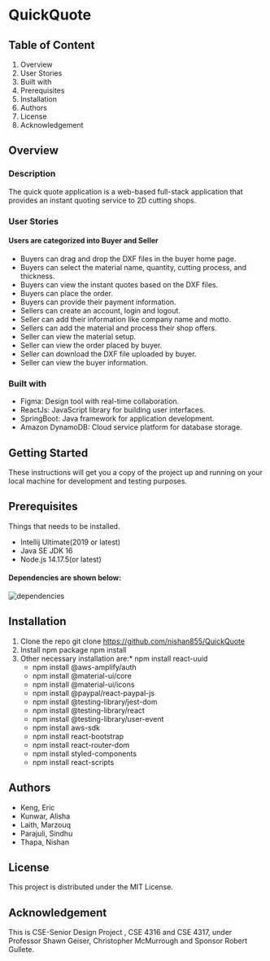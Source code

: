 # QuickQuote
## Table of Content
1.	Overview
2.	User Stories
3.	Built with
4.	Prerequisites
5.	Installation
6.	Authors
7.	License
8.	Acknowledgement
## Overview
### Description
The quick quote application is a web-based full-stack application that provides an instant quoting service to 2D cutting shops.
### User Stories
#### Users are categorized into Buyer and Seller
* Buyers can drag and drop the DXF files in the buyer home page.
* Buyers can select the material name, quantity, cutting process, and thickness.
* Buyers can view the instant quotes based on the DXF files.
* Buyers can place the order.
* Buyers can provide their payment information.
* Sellers can create an account, login and logout.
* Seller can add their information like company name and motto.
* Sellers can add the material and process their shop offers.
* Seller can view the material setup.
* Seller can view the order placed by buyer.
* Seller can download the DXF file uploaded by buyer.
* Seller can view the buyer information.

### Built with
* Figma: Design tool with real-time collaboration.
* ReactJs: JavaScript library for building user interfaces.
* SpringBoot: Java framework for application development.
* Amazon DynamoDB: Cloud service platform for database storage.
## Getting Started
These instructions will get you a copy of the project up and running on your local machine for development and testing purposes.
## Prerequisites
Things that needs to be installed.
* Intellij Ultimate(2019 or latest)
* Java SE JDK 16
* Node.js 14.17.5(or latest)
#### Dependencies are shown below:
![dependencies](https://user-images.githubusercontent.com/58004262/129462293-e27493fa-d01f-4602-88a5-edf0d3f21af6.PNG)
## Installation
1.	Clone the repo
	  git clone  https://github.com/nishan855/QuickQuote
2.	Install npm package
	  npm install
3.	Other necessary installation are:* npm install react-uuid
      * npm install @aws-amplify/auth
	  * npm install @material-ui/core
	  * npm install @material-ui/icons
      * npm install @paypal/react-paypal-js
	  * npm install @testing-library/jest-dom
	  * npm install @testing-library/react
	  * npm install @testing-library/user-event
	  * npm install aws-sdk
	  * npm install react-bootstrap
	  * npm install react-router-dom
	  * npm install styled-components
	  * npm install react-scripts

## Authors
* Keng, Eric  
* Kunwar, Alisha 
* Laith, Marzouq
* Parajuli, Sindhu
* Thapa, Nishan

## License
This project is distributed under the MIT License.

## Acknowledgement
This is CSE-Senior Design Project , CSE 4316 and CSE 4317, under Professor Shawn Geiser, Christopher McMurrough and Sponsor Robert Gullete.











